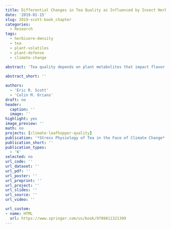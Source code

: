 ```yaml
---
title: Differential Changes in Tea Quality as Influenced by Insect Herbivory
date: '2019-01-15'
slug: 2019-scott-book_chapter
categories:
  - Research
tags:
  - herbivore-density
  - tea
  - plant-volatiles
  - plant-defense
  - climate-change
  
abstract: 'Tea quality depends on plant metabolites that impact flavor, aroma, and health beneficial properties. Plants respond to insect herbivory by altering the concentration and blend of these metabolites and many secondary metabolites are produced only after insect attack. Research in tea and other plants shows that insect herbivores affect the concentrations of metabolites important to tea quality such as volatiles, polyphenols, methylxanthines, and amino acids. Plants, including tea, respond differently to different insect herbivores by producing different blends of metabolites. Tea plant metabolites also vary in their responses to increasing herbivore density which results in a change in metabolite blends as herbivore density changes. Because climate change is predicted to impact the density and species composition of insect herbivores in tea growing regions of the world, induction of metabolic changes by insect herbivores represents a potentially important indirect effect of climate change on tea quality. Although it is often assumed that insect attack is detrimental to tea quality, there are some cases where tea quality is improved by herbivore-induced changes in tea metabolites. It is therefore possible that allowing some insect herbivory could be an important strategy for mitigating detrimental effects of climate on tea quality'

abstract_short: ''

authors:
  - 'Eric R. Scott'
  - 'Colin M. Orians'
draft: no
header:
  caption: ''
  image: ''
highlight: yes
image_preview: ''
math: no
projects: [climate-leafhopper-quality]
publication: '*Stress Physiology of Tea in the Face of Climate Change*'
publication_short: ''
publication_types:
  - '6'
selected: no
url_code: ''
url_dataset: ''
url_pdf: ''
url_poster: ''
url_preprint: ''
url_project: ''
url_slides: ''
url_source: ''
url_video: ''

url_custom:
- name: HTML
  url: https://www.springer.com/us/book/9789811321399
---
```


